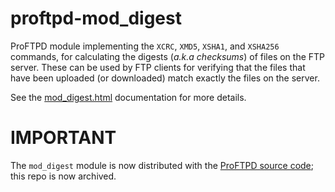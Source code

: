 proftpd-mod_digest
==================

ProFTPD module implementing the `XCRC`, `XMD5`, `XSHA1`, and `XSHA256` commands,
for calculating the digests (_a.k.a_ *checksums*) of files on the FTP server.
These can be used by FTP clients for verifying that the files that have been
uploaded (or downloaded) match exactly the files on the server.

See the [mod_digest.html](https://htmlpreview.github.io/?https://github.com/Castaglia/proftpd-mod_digest/blob/master/mod_digest.html) documentation for more details.

IMPORTANT
=========
The `mod_digest` module is now distributed with the [ProFTPD source code](https://github.com/proftpd/proftpd); this repo is now archived.
